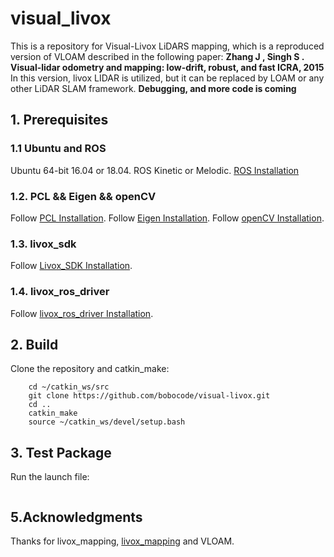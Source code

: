 # visual_livox
This is a repository for Visual-Livox LiDARS mapping, which is a reproduced version of VLOAM described in the following paper:
 **Zhang J , Singh S . Visual-lidar odometry and mapping: low-drift, robust, and fast ICRA, 2015**
 In this version, livox LIDAR is utilized, but it can be replaced by LOAM or any other LiDAR SLAM framework. 
 **Debugging, and more code is coming**

## 1. Prerequisites
### 1.1 **Ubuntu** and **ROS**
Ubuntu 64-bit 16.04 or 18.04.
ROS Kinetic or Melodic. [ROS Installation](http://wiki.ros.org/ROS/Installation)

### 1.2. **PCL && Eigen && openCV**
Follow [PCL Installation](http://www.pointclouds.org/downloads/linux.html).
Follow [Eigen Installation](http://eigen.tuxfamily.org/index.php?title=Main_Page).
Follow [openCV Installation](https://opencv.org/releases/).

### 1.3. **livox_sdk**
Follow [Livox_SDK Installation](https://github.com/Livox-SDK/Livox-SDK).

### 1.4. **livox_ros_driver**
Follow [livox_ros_driver Installation](https://github.com/Livox-SDK/livox_ros_driver).

## 2. Build
Clone the repository and catkin_make:

```
    cd ~/catkin_ws/src
    git clone https://github.com/bobocode/visual-livox.git
    cd ..
    catkin_make
    source ~/catkin_ws/devel/setup.bash
```
## 3. Test Package
Run the launch file:

```
```
## 5.Acknowledgments
Thanks for livox_mapping, [livox_mapping](https://github.com/Livox-SDK/livox_mapping) and VLOAM.
